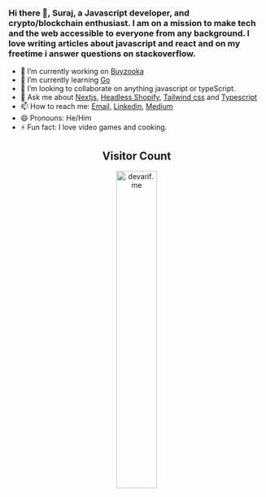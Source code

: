 ### Hi there 👋, Suraj, a Javascript developer, and crypto/blockchain enthusiast. I am on a mission to make tech and the web accessible to everyone from any background.  I love writing articles about javascript and react and on my freetime i answer questions on stackoverflow. 


- 🔭 I’m currently working on [Buyzooka](https://join.buyzooka.io)
- 🌱 I’m currently learning [Go](https://golang.org)
- 👯 I’m looking to collaborate on anything javascript or typeScript.
- 💬 Ask me about [Nextjs](https://nextjs.org/), [Headless Shopify](https://shopify.com), [Tailwind css](https://tailwindcss.com/) and [Typescript](https://typescript.com)
- 📫 How to reach me: [Email](siradjiawoual@gmail.com),  [Linkedin](https://linkedin.com/in/siradji), [Medium](https://siradji.medium.com)
- 😄 Pronouns: He/Him
- ⚡ Fun fact: I love video games and cooking. 


<h2 align="center">Visitor Count</h2>
<p align="center">
  <img align="center" alt="devarif.me" width="40%" src="https://profile-counter.glitch.me/siradji/count.svg" />
</p>
